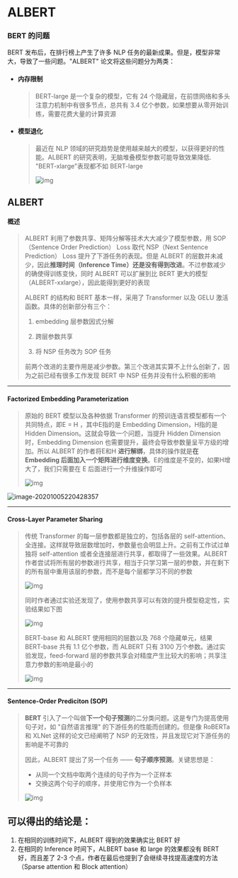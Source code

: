 # ALBERT

### BERT 的问题

BERT 发布后，在排行榜上产生了许多 NLP 任务的最新成果。但是，模型非常大，导致了一些问题。"ALBERT" 论文将这些问题分为两类：

+ #### 内存限制

  > BERT-large 是一个复杂的模型，它有 24 个隐藏层，在前馈网络和多头注意力机制中有很多节点，总共有 3.4 亿个参数，如果想要从零开始训练，需要花费大量的计算资源
  >
  
+ #### 模型退化

  > 最近在 NLP 领域的研究趋势是使用越来越大的模型，以获得更好的性能。ALBERT 的研究表明，无脑堆叠模型参数可能导致效果降低. "BERT-xlarge"表现都不如 BERT-large
  >
  > ![img](D:\Dev\typoraspace\notes\NLP\imgs\albert\bert_large&xlarge.png)

## ALBERT

#### 概述

> ALBERT 利用了参数共享、矩阵分解等技术大大减少了模型参数，用 SOP（Sentence Order  Prediction） Loss 取代 NSP（Next Sentence Prediction） Loss 提升了下游任务的表现。但是  ALBERT 的层数并未减少，因此**推理时间（Inference Time）还是没有得到改进**。不过参数减少的确使得训练变快，同时 ALBERT 可以扩展到比 BERT 更大的模型（ALBERT-xxlarge），因此能得到更好的表现
>
> ALBERT 的结构和 BERT 基本一样，采用了 Transformer 以及 GELU 激活函数。具体的创新部分有三个：
>
> 1. embedding 层参数因式分解
>
> 2. 跨层参数共享
>
> 3. 将 NSP 任务改为 SOP 任务
>
> 前两个改进的主要作用是减少参数。第三个改进其实算不上什么创新了，因为之前已经有很多工作发现 BERT 中 NSP 任务并没有什么积极的影响
>
***

#### Factorized Embedding Parameterization

> 原始的 BERT 模型以及各种依据 Transformer 的预训连语言模型都有一个共同特点，即E = H ，其中E指的是 Embedding Dimension，H指的是 Hidden Dimension。这就会导致一个问题，当提升 Hidden Dimension 时，Embedding Dimension 也需要提升，最终会导致参数量呈平方级的增加。所以 ALBERT 的作者将E和H  **进行解绑**，具体的操作就是**在 Embedding 后面加入一个矩阵进行维度变换**。E的维度是不变的，如果H增大了，我们只需要在 E 后面进行一个升维操作即可
>
> ![img](D:\Dev\typoraspace\notes\NLP\imgs\albert\factorize.png)

![image-20201005220428357](D:\Dev\typoraspace\notes\NLP\imgs\albert\factorize解释.png)

***



#### Cross-Layer Parameter Sharing

> 传统 Transformer  的每一层参数都是独立的，包括各层的 self-attention、全连接。这样就导致层数增加时，参数量也会明显上升。之前有工作试过单独将  self-attention 或者全连接层进行共享，都取得了一些效果。ALBERT  作者尝试将所有层的参数进行共享，相当于只学习第一层的参数，并在剩下的所有层中重用该层的参数，而不是每个层都学习不同的参数
> 
> ![img](D:\Dev\typoraspace\notes\NLP\imgs\albert\share_parameters.png)
> 
> 同时作者通过实验还发现了，使用参数共享可以有效的提升模型稳定性，实验结果如下图
> 
> ![img](D:\Dev\typoraspace\notes\NLP\imgs\albert\共享参数提高稳定性.png)
> 
> BERT-base 和 ALBERT 使用相同的层数以及 768 个隐藏单元，结果 BERT-base 共有 1.1 亿个参数，而 ALBERT 只有 3100 万个参数。通过实验发现，feed-forward 层的参数共享会对精度产生比较大的影响；共享注意力参数的影响是最小的
> 
> ![img](D:\Dev\typoraspace\notes\NLP\imgs\albert\共享参数结果.png)

***

#### Sentence-Order Prediciton (SOP)

> **BERT** 引入了一个叫做**下一个句子预测**的二分类问题。这是专门为提高使用句子对，如 "自然语言推理" 的下游任务的性能而创建的。但是像 RoBERTa 和 XLNet 这样的论文已经阐明了 NSP 的无效性，并且发现它对下游任务的影响是不可靠的
>
> 因此，ALBERT 提出了另一个任务 —— **句子顺序预测**。关键思想是：
>
> - 从同一个文档中取两个连续的句子作为一个正样本
> - 交换这两个句子的顺序，并使用它作为一个负样本
>
> ![img](D:\Dev\typoraspace\notes\NLP\imgs\albert\SOP.png)
>
> 

## 可以得出的结论是：

1. 在相同的训练时间下，ALBERT 得到的效果确实比 BERT 好
2. 在相同的 Inference 时间下，ALBERT base 和 large 的效果都没有 BERT 好，而且差了 2-3 个点，作者在最后也提到了会继续寻找提高速度的方法（Sparse attention 和 Block attention）

